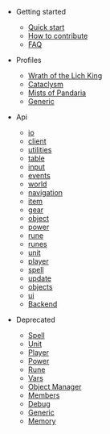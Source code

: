 - Getting started

  - [Quick start](getting-started/quickstart.md)
  - [How to contribute](getting-started/how-to-contribute.md)
  - [FAQ](getting-started/faq.md)

- Profiles

  - [Wrath of the Lich King](profiles/wotlk.md)
  - [Cataclysm](profiles/cataclysm.md)
  - [Mists of Pandaria](profiles/mop.md)
  - [Generic](profiles/generic.md)

- Api

  - [io](api/v3/io.md)
  - [client](api/v3/client.md)
  - [utilities](api/v3/utilities.md)
  - [table](api/v3/table.md)
  - [input](api/v3/input.md)
  - [events](api/v3/item.md)
  - [world](api/v3/world.md)
  - [navigation](api/v3/navigation.md)
  - [item](api/v3/item.md)
  - [gear](api/v3/gear.md)
  - [object](api/v3/object.md)
  - [power](api/v3/power.md)
  - [rune](api/v3/rune.md)
  - [runes](api/v3/runes.md)
  - [unit](api/v3/unit.md)
  - [player](api/v3/player.md)
  - [spell](api/v3/item.md)
  - [update](api/v3/update.md)
  - [objects](api/v3/objects.md)
  - [ui](api/v3/ui.md)
  - [Backend](api/v3/backend.md)

- Deprecated

  - [Spell](api/deprecated/spell.md)
  - [Unit](api/deprecated/unit.md)
  - [Player](api/deprecated/player.md)
  - [Power](api/deprecated/power.md)
  - [Rune](api/deprecated/rune.md)
  - [Vars](api/deprecated/vars.md)
  - [Object Manager](api/deprecated/object-manager.md)
  - [Members](api/deprecated/members.md)
  - [Debug](api/deprecated/debug.md)
  - [Generic](api/deprecated/generic.md)
  - [Memory](api/deprecated/memory.md)
